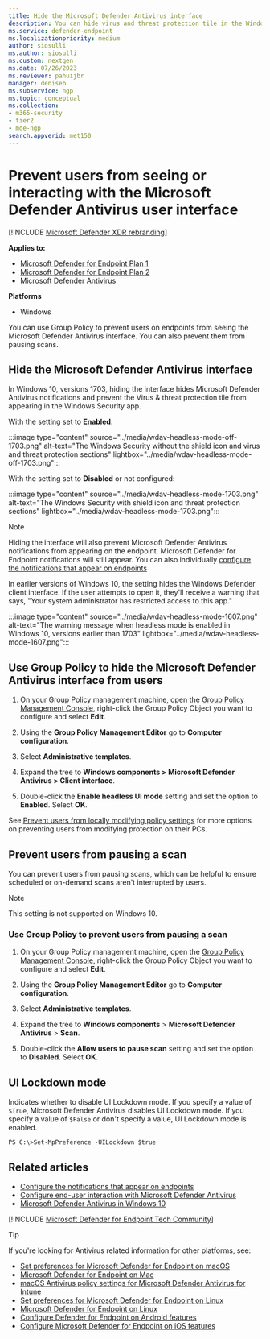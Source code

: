 ```yaml
---
title: Hide the Microsoft Defender Antivirus interface
description: You can hide virus and threat protection tile in the Windows Security app.
ms.service: defender-endpoint
ms.localizationpriority: medium
author: siosulli
ms.author: siosulli
ms.custom: nextgen
ms.date: 07/26/2023
ms.reviewer: pahuijbr
manager: deniseb
ms.subservice: ngp
ms.topic: conceptual
ms.collection: 
- m365-security
- tier2
- mde-ngp
search.appverid: met150
---
```


# Prevent users from seeing or interacting with the Microsoft Defender Antivirus user interface

[!INCLUDE [Microsoft Defender XDR rebranding](../includes/microsoft-defender.md)]


**Applies to:**
- [Microsoft Defender for Endpoint Plan 1](https://go.microsoft.com/fwlink/p/?linkid=2154037)
- [Microsoft Defender for Endpoint Plan 2](https://go.microsoft.com/fwlink/p/?linkid=2154037)
- Microsoft Defender Antivirus

**Platforms**
- Windows

You can use Group Policy to prevent users on endpoints from seeing the Microsoft Defender Antivirus interface. You can also prevent them from pausing scans.

## Hide the Microsoft Defender Antivirus interface

In Windows 10, versions 1703, hiding the interface hides Microsoft Defender Antivirus notifications and prevent the Virus & threat protection tile from appearing in the Windows Security app.

With the setting set to **Enabled**:

:::image type="content" source="../media/wdav-headless-mode-off-1703.png" alt-text="The Windows Security without the shield icon and virus and threat protection sections" lightbox="../media/wdav-headless-mode-off-1703.png":::

With the setting set to **Disabled** or not configured:

:::image type="content" source="../media/wdav-headless-mode-1703.png" alt-text="The Windows Security with shield icon and threat protection sections" lightbox="../media/wdav-headless-mode-1703.png":::

> [!NOTE]
> Hiding the interface will also prevent Microsoft Defender Antivirus notifications from appearing on the endpoint. Microsoft Defender for Endpoint notifications will still appear. You can also individually [configure the notifications that appear on endpoints](configure-notifications-microsoft-defender-antivirus.md)

In earlier versions of Windows 10, the setting hides the Windows Defender client interface. If the user attempts to open it, they'll receive a warning that says, "Your system administrator has restricted access to this app."

:::image type="content" source="../media/wdav-headless-mode-1607.png" alt-text="The warning message when headless mode is enabled in Windows 10, versions earlier than 1703" lightbox="../media/wdav-headless-mode-1607.png":::

## Use Group Policy to hide the Microsoft Defender Antivirus interface from users

1. On your Group Policy management machine, open the [Group Policy Management Console](/previous-versions/windows/desktop/gpmc/group-policy-management-console-portal), right-click the Group Policy Object you want to configure and select **Edit**.

2. Using the **Group Policy Management Editor** go to **Computer configuration**.

3. Select **Administrative templates**.

4. Expand the tree to **Windows components > Microsoft Defender Antivirus > Client interface**.

5. Double-click the **Enable headless UI mode** setting and set the option to **Enabled**. Select **OK**.

See [Prevent users from locally modifying policy settings](configure-local-policy-overrides-microsoft-defender-antivirus.md) for more options on preventing users from modifying protection on their PCs.

## Prevent users from pausing a scan

You can prevent users from pausing scans, which can be helpful to ensure scheduled or on-demand scans aren't interrupted by users.

> [!NOTE]
> This setting is not supported on Windows 10.

### Use Group Policy to prevent users from pausing a scan

1. On your Group Policy management machine, open the [Group Policy Management Console](/previous-versions/windows/desktop/gpmc/group-policy-management-console-portal), right-click the Group Policy Object you want to configure and select **Edit**.

2. Using the **Group Policy Management Editor** go to **Computer configuration**.

3. Select **Administrative templates**.

4. Expand the tree to **Windows components** \> **Microsoft Defender Antivirus** \> **Scan**.

5. Double-click the **Allow users to pause scan** setting and set the option to **Disabled**. Select **OK**.

## UI Lockdown mode

Indicates whether to disable UI Lockdown mode. If you specify a value of `$True`, Microsoft Defender Antivirus disables UI Lockdown mode. If you specify a value of `$False` or don't specify a value, UI Lockdown mode is enabled.

```
PS C:\>Set-MpPreference -UILockdown $true
```

## Related articles

- [Configure the notifications that appear on endpoints](configure-notifications-microsoft-defender-antivirus.md)
- [Configure end-user interaction with Microsoft Defender Antivirus](configure-end-user-interaction-microsoft-defender-antivirus.md)
- [Microsoft Defender Antivirus in Windows 10](microsoft-defender-antivirus-in-windows-10.md)

[!INCLUDE [Microsoft Defender for Endpoint Tech Community](../includes/defender-mde-techcommunity.md)]

> [!TIP]
> If you're looking for Antivirus related information for other platforms, see:
> - [Set preferences for Microsoft Defender for Endpoint on macOS](mac-preferences.md)
> - [Microsoft Defender for Endpoint on Mac](microsoft-defender-endpoint-mac.md)
> - [macOS Antivirus policy settings for Microsoft Defender Antivirus for Intune](/mem/intune/protect/antivirus-microsoft-defender-settings-macos)
> - [Set preferences for Microsoft Defender for Endpoint on Linux](linux-preferences.md)
> - [Microsoft Defender for Endpoint on Linux](microsoft-defender-endpoint-linux.md)
> - [Configure Defender for Endpoint on Android features](android-configure.md)
> - [Configure Microsoft Defender for Endpoint on iOS features](ios-configure-features.md)

